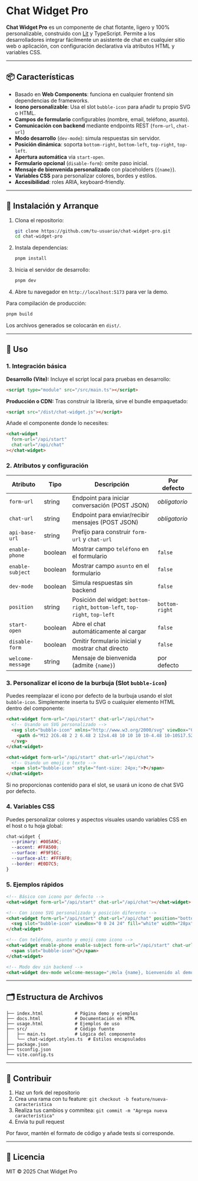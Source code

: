 # Chat Widget Pro

**Chat Widget Pro** es un componente de chat flotante, ligero y 100% personalizable, construido con [Lit](https://lit.dev/) y TypeScript. Permite a los desarrolladores integrar fácilmente un asistente de chat en cualquier sitio web o aplicación, con configuración declarativa vía atributos HTML y variables CSS.

---

## 📦 Características

- Basado en **Web Components**: funciona en cualquier frontend sin dependencias de frameworks.
- **Icono personalizable**: Usa el slot `bubble-icon` para añadir tu propio SVG o HTML.
- **Campos de formulario** configurables (nombre, email, teléfono, asunto).
- **Comunicación con backend** mediante endpoints REST (`form-url`, `chat-url`)
- **Modo desarrollo** (`dev-mode`): simula respuestas sin servidor.
- **Posición dinámica**: soporta `bottom-right`, `bottom-left`, `top-right`, `top-left`.
- **Apertura automática** via `start-open`.
- **Formulario opcional** (`disable-form`): omite paso inicial.
- **Mensaje de bienvenida personalizado** con placeholders (`{name}`).
- **Variables CSS** para personalizar colores, bordes y estilos.
- **Accesibilidad**: roles ARIA, keyboard-friendly.

---

## 🚀 Instalación y Arranque

1. Clona el repositorio:
   ```bash
   git clone https://github.com/tu-usuario/chat-widget-pro.git
   cd chat-widget-pro
   ```
2. Instala dependencias:
   ```bash
   pnpm install
   ```
3. Inicia el servidor de desarrollo:
   ```bash
   pnpm dev
   ```
4. Abre tu navegador en `http://localhost:5173` para ver la demo.

Para compilación de producción:
```bash
pnpm build
``` 
Los archivos generados se colocarán en `dist/`.

---

## 🔧 Uso

### 1. Integración básica

**Desarrollo (Vite):**
Incluye el script local para pruebas en desarrollo:
```html
<script type="module" src="/src/main.ts"></script>
```

**Producción o CDN:**
Tras construir la librería, sirve el bundle empaquetado:
```html
<script src="/dist/chat-widget.js"></script>
```
Añade el componente donde lo necesites:
```html
<chat-widget
  form-url="/api/start"
  chat-url="/api/chat"
></chat-widget>
```

### 2. Atributos y configuración

| Atributo           | Tipo     | Descripción                                                      | Por defecto     |
|--------------------|----------|------------------------------------------------------------------|-----------------|
| `form-url`         | string   | Endpoint para iniciar conversación (POST JSON)                   | _obligatorio_   |
| `chat-url`         | string   | Endpoint para enviar/recibir mensajes (POST JSON)               | _obligatorio_   |
| `api-base-url`     | string   | Prefijo para construir `form-url` y `chat-url`                  |                |
| `enable-phone`     | boolean  | Mostrar campo `teléfono` en el formulario                       | `false`         |
| `enable-subject`   | boolean  | Mostrar campo `asunto` en el formulario                         | `false`         |
| `dev-mode`         | boolean  | Simula respuestas sin backend                                    | `false`         |
| `position`         | string   | Posición del widget: `bottom-right`, `bottom-left`, `top-right`, `top-left` | `bottom-right`  |
| `start-open`       | boolean  | Abre el chat automáticamente al cargar                           | `false`         |
| `disable-form`     | boolean  | Omitir formulario inicial y mostrar chat directo                 | `false`         |
| `welcome-message`  | string   | Mensaje de bienvenida (admite `{name}`)                         | por defecto     |

### 3. Personalizar el icono de la burbuja (Slot `bubble-icon`)

Puedes reemplazar el icono por defecto de la burbuja usando el slot `bubble-icon`. Simplemente inserta tu SVG o cualquier elemento HTML dentro del componente:

```html
<chat-widget form-url="/api/start" chat-url="/api/chat">
  <!-- Usando un SVG personalizado -->
  <svg slot="bubble-icon" xmlns="http://www.w3.org/2000/svg" viewBox="0 0 24 24" fill="white" width="30px" height="30px">
    <path d="M12 2C6.48 2 2 6.48 2 12s4.48 10 10 10 10-4.48 10-10S17.52 2 12 2zm0 18c-4.41 0-8-3.59-8-8s3.59-8 8-8 8 3.59 8-8-3.59 8-8 8zm-1-13h2v6h-2zm0 8h2v2h-2z"/>
  </svg>
</chat-widget>

<chat-widget form-url="/api/start" chat-url="/api/chat">
  <!-- Usando un emoji o texto -->
  <span slot="bubble-icon" style="font-size: 24px;">❓</span>
</chat-widget>
```
Si no proporcionas contenido para el slot, se usará un icono de chat SVG por defecto.

### 4. Variables CSS

Puedes personalizar colores y aspectos visuales usando variables CSS en el host o tu hoja global:
```css
chat-widget {
  --primary: #005A9C;
  --accent: #FFA500;
  --surface: #F9F5EC;
  --surface-alt: #FFFAF0;
  --border: #E0D7C5;
}
```

### 5. Ejemplos rápidos

```html
<!-- Básico con icono por defecto -->
<chat-widget form-url="/api/start" chat-url="/api/chat"></chat-widget>

<!-- Con icono SVG personalizado y posición diferente -->
<chat-widget form-url="/api/start" chat-url="/api/chat" position="bottom-left">
  <svg slot="bubble-icon" viewBox="0 0 24 24" fill="white" width="28px" height="28px">...</svg>
</chat-widget>

<!-- Con teléfono, asunto y emoji como icono -->
<chat-widget enable-phone enable-subject form-url="/api/start" chat-url="/api/chat">
  <span slot="bubble-icon">🚀</span>
</chat-widget>

<!-- Modo dev sin backend -->
<chat-widget dev-mode welcome-message="¡Hola {name}, bienvenido al demo!" start-open></chat-widget>
```

---

## 🗂 Estructura de Archivos

```
├── index.html            # Página demo y ejemplos
├── docs.html             # Documentación en HTML
├── usage.html            # Ejemplos de uso
├── src/                  # Código fuente
│   ├── main.ts           # Lógica del componente
│   └── chat-widget.styles.ts  # Estilos encapsulados
├── package.json
├── tsconfig.json
└── vite.config.ts
```

---

## 🤝 Contribuir

1. Haz un fork del repositorio
2. Crea una rama con tu feature: `git checkout -b feature/nueva-caracteristica`
3. Realiza tus cambios y commitea: `git commit -m "Agrega nueva característica"`
4. Envía tu pull request

Por favor, mantén el formato de código y añade tests si corresponde.

---

## 📄 Licencia

MIT © 2025 Chat Widget Pro
